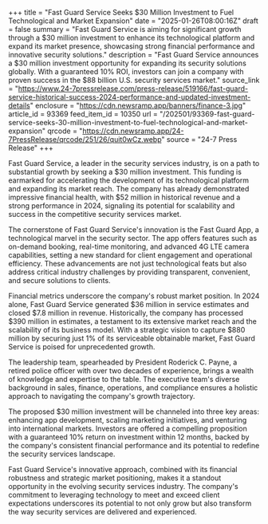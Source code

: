 +++
title = "Fast Guard Service Seeks $30 Million Investment to Fuel Technological and Market Expansion"
date = "2025-01-26T08:00:16Z"
draft = false
summary = "Fast Guard Service is aiming for significant growth through a $30 million investment to enhance its technological platform and expand its market presence, showcasing strong financial performance and innovative security solutions."
description = "Fast Guard Service announces a $30 million investment opportunity for expanding its security solutions globally. With a guaranteed 10% ROI, investors can join a company with proven success in the $88 billion U.S. security services market."
source_link = "https://www.24-7pressrelease.com/press-release/519166/fast-guard-service-historical-success-2024-performance-and-updated-investment-details"
enclosure = "https://cdn.newsramp.app/banners/finance-3.jpg"
article_id = 93369
feed_item_id = 10350
url = "/202501/93369-fast-guard-service-seeks-30-million-investment-to-fuel-technological-and-market-expansion"
qrcode = "https://cdn.newsramp.app/24-7PressRelease/qrcode/251/26/quit0wCz.webp"
source = "24-7 Press Release"
+++

<p>Fast Guard Service, a leader in the security services industry, is on a path to substantial growth by seeking a $30 million investment. This funding is earmarked for accelerating the development of its technological platform and expanding its market reach. The company has already demonstrated impressive financial health, with $52 million in historical revenue and a strong performance in 2024, signaling its potential for scalability and success in the competitive security services market.</p><p>The cornerstone of Fast Guard Service's innovation is the Fast Guard App, a technological marvel in the security sector. The app offers features such as on-demand booking, real-time monitoring, and advanced 4G LTE camera capabilities, setting a new standard for client engagement and operational efficiency. These advancements are not just technological feats but also address critical industry challenges by providing transparent, convenient, and secure solutions to clients.</p><p>Financial metrics underscore the company's robust market position. In 2024 alone, Fast Guard Service generated $36 million in service estimates and closed $7.8 million in revenue. Historically, the company has processed $390 million in estimates, a testament to its extensive market reach and the scalability of its business model. With a strategic vision to capture $880 million by securing just 1% of its serviceable obtainable market, Fast Guard Service is poised for unprecedented growth.</p><p>The leadership team, spearheaded by President Roderick C. Payne, a retired police officer with over two decades of experience, brings a wealth of knowledge and expertise to the table. The executive team's diverse background in sales, finance, operations, and compliance ensures a holistic approach to navigating the company's growth trajectory.</p><p>The proposed $30 million investment will be channeled into three key areas: enhancing app development, scaling marketing initiatives, and venturing into international markets. Investors are offered a compelling proposition with a guaranteed 10% return on investment within 12 months, backed by the company's consistent financial performance and its potential to redefine the security services landscape.</p><p>Fast Guard Service's innovative approach, combined with its financial robustness and strategic market positioning, makes it a standout opportunity in the evolving security services industry. The company's commitment to leveraging technology to meet and exceed client expectations underscores its potential to not only grow but also transform the way security services are delivered and experienced.</p>